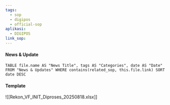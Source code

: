 ```yaml
---
tags:
  - sop
  - digipos
  - official-sop
aplikasi:
  - DIGIPOS
link_sop:
---
```

#### News & Update
```dataview
TABLE file.name AS "News Title", tags AS "Categories", date AS "Date" FROM "News & Updates" WHERE contains(related_sop, this.file.link) SORT date DESC
```

#### Template 
![[Rekon_VF_INIT_Diproses_20250818.xlsx]]
